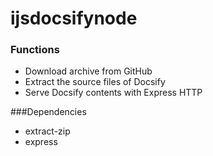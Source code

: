 # ijsdocsifynode
 
### Functions

- Download archive from GitHub
- Extract the source files of Docsify
- Serve Docsify contents with Express HTTP

###Dependencies

- extract-zip
- express
